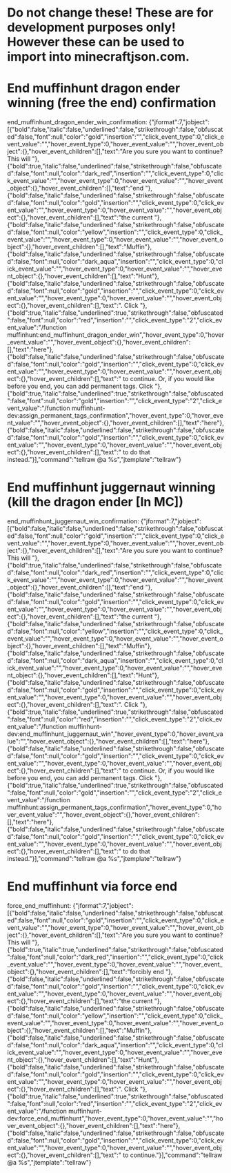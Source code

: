 # Do not change these! These are for development purposes only! However these can be used to import into minecraftjson.com.

# End muffinhunt dragon ender winning (free the end) confirmation
end_muffinhunt_dragon_ender_win_confirmation: {"jformat":7,"jobject":[{"bold":false,"italic":false,"underlined":false,"strikethrough":false,"obfuscated":false,"font":null,"color":"gold","insertion":"","click_event_type":0,"click_event_value":"","hover_event_type":0,"hover_event_value":"","hover_event_object":{},"hover_event_children":[],"text":"Are you sure you want to continue? This will "},{"bold":true,"italic":false,"underlined":false,"strikethrough":false,"obfuscated":false,"font":null,"color":"dark_red","insertion":"","click_event_type":0,"click_event_value":"","hover_event_type":0,"hover_event_value":"","hover_event_object":{},"hover_event_children":[],"text":"end "},{"bold":false,"italic":false,"underlined":false,"strikethrough":false,"obfuscated":false,"font":null,"color":"gold","insertion":"","click_event_type":0,"click_event_value":"","hover_event_type":0,"hover_event_value":"","hover_event_object":{},"hover_event_children":[],"text":"the current "},{"bold":false,"italic":false,"underlined":false,"strikethrough":false,"obfuscated":false,"font":null,"color":"yellow","insertion":"","click_event_type":0,"click_event_value":"","hover_event_type":0,"hover_event_value":"","hover_event_object":{},"hover_event_children":[],"text":"Muffin"},{"bold":false,"italic":false,"underlined":false,"strikethrough":false,"obfuscated":false,"font":null,"color":"dark_aqua","insertion":"","click_event_type":0,"click_event_value":"","hover_event_type":0,"hover_event_value":"","hover_event_object":{},"hover_event_children":[],"text":"Hunt"},{"bold":false,"italic":false,"underlined":false,"strikethrough":false,"obfuscated":false,"font":null,"color":"gold","insertion":"","click_event_type":0,"click_event_value":"","hover_event_type":0,"hover_event_value":"","hover_event_object":{},"hover_event_children":[],"text":". Click "},{"bold":true,"italic":false,"underlined":true,"strikethrough":false,"obfuscated":false,"font":null,"color":"red","insertion":"","click_event_type":"2","click_event_value":"/function muffinhunt:end_muffinhunt_dragon_ender_win","hover_event_type":0,"hover_event_value":"","hover_event_object":{},"hover_event_children":[],"text":"here"},{"bold":false,"italic":false,"underlined":false,"strikethrough":false,"obfuscated":false,"font":null,"color":"gold","insertion":"","click_event_type":0,"click_event_value":"","hover_event_type":0,"hover_event_value":"","hover_event_object":{},"hover_event_children":[],"text":" to continue. Or, if you would like before you end, you can add permanent tags. Click "},{"bold":true,"italic":false,"underlined":true,"strikethrough":false,"obfuscated":false,"font":null,"color":"gold","insertion":"","click_event_type":"2","click_event_value":"/function muffinhunt-dev:assign_permanent_tags_confirmation","hover_event_type":0,"hover_event_value":"","hover_event_object":{},"hover_event_children":[],"text":"here"},{"bold":false,"italic":false,"underlined":false,"strikethrough":false,"obfuscated":false,"font":null,"color":"gold","insertion":"","click_event_type":0,"click_event_value":"","hover_event_type":0,"hover_event_value":"","hover_event_object":{},"hover_event_children":[],"text":" to do that instead."}],"command":"tellraw @a %s","jtemplate":"tellraw"}

# End muffinhunt juggernaut winning (kill the dragon ender [In MC])
end_muffinhunt_juggernaut_win_confirmation: {"jformat":7,"jobject":[{"bold":false,"italic":false,"underlined":false,"strikethrough":false,"obfuscated":false,"font":null,"color":"gold","insertion":"","click_event_type":0,"click_event_value":"","hover_event_type":0,"hover_event_value":"","hover_event_object":{},"hover_event_children":[],"text":"Are you sure you want to continue? This will "},{"bold":true,"italic":false,"underlined":false,"strikethrough":false,"obfuscated":false,"font":null,"color":"dark_red","insertion":"","click_event_type":0,"click_event_value":"","hover_event_type":0,"hover_event_value":"","hover_event_object":{},"hover_event_children":[],"text":"end "},{"bold":false,"italic":false,"underlined":false,"strikethrough":false,"obfuscated":false,"font":null,"color":"gold","insertion":"","click_event_type":0,"click_event_value":"","hover_event_type":0,"hover_event_value":"","hover_event_object":{},"hover_event_children":[],"text":"the current "},{"bold":false,"italic":false,"underlined":false,"strikethrough":false,"obfuscated":false,"font":null,"color":"yellow","insertion":"","click_event_type":0,"click_event_value":"","hover_event_type":0,"hover_event_value":"","hover_event_object":{},"hover_event_children":[],"text":"Muffin"},{"bold":false,"italic":false,"underlined":false,"strikethrough":false,"obfuscated":false,"font":null,"color":"dark_aqua","insertion":"","click_event_type":0,"click_event_value":"","hover_event_type":0,"hover_event_value":"","hover_event_object":{},"hover_event_children":[],"text":"Hunt"},{"bold":false,"italic":false,"underlined":false,"strikethrough":false,"obfuscated":false,"font":null,"color":"gold","insertion":"","click_event_type":0,"click_event_value":"","hover_event_type":0,"hover_event_value":"","hover_event_object":{},"hover_event_children":[],"text":". Click "},{"bold":true,"italic":false,"underlined":true,"strikethrough":false,"obfuscated":false,"font":null,"color":"red","insertion":"","click_event_type":"2","click_event_value":"/function muffinhunt-dev:end_muffinhunt_juggernaut_win","hover_event_type":0,"hover_event_value":"","hover_event_object":{},"hover_event_children":[],"text":"here"},{"bold":false,"italic":false,"underlined":false,"strikethrough":false,"obfuscated":false,"font":null,"color":"gold","insertion":"","click_event_type":0,"click_event_value":"","hover_event_type":0,"hover_event_value":"","hover_event_object":{},"hover_event_children":[],"text":" to continue. Or, if you would like before you end, you can add permanent tags. Click "},{"bold":true,"italic":false,"underlined":true,"strikethrough":false,"obfuscated":false,"font":null,"color":"gold","insertion":"","click_event_type":"2","click_event_value":"/function muffinhunt:assign_permanent_tags_confirmation","hover_event_type":0,"hover_event_value":"","hover_event_object":{},"hover_event_children":[],"text":"here"},{"bold":false,"italic":false,"underlined":false,"strikethrough":false,"obfuscated":false,"font":null,"color":"gold","insertion":"","click_event_type":0,"click_event_value":"","hover_event_type":0,"hover_event_value":"","hover_event_object":{},"hover_event_children":[],"text":" to do that instead."}],"command":"tellraw @a %s","jtemplate":"tellraw"}

# End muffinhunt via force end
force_end_muffinhunt: {"jformat":7,"jobject":[{"bold":false,"italic":false,"underlined":false,"strikethrough":false,"obfuscated":false,"font":null,"color":"gold","insertion":"","click_event_type":0,"click_event_value":"","hover_event_type":0,"hover_event_value":"","hover_event_object":{},"hover_event_children":[],"text":"Are you sure you want to continue? This will "},{"bold":true,"italic":true,"underlined":false,"strikethrough":false,"obfuscated":false,"font":null,"color":"dark_red","insertion":"","click_event_type":0,"click_event_value":"","hover_event_type":0,"hover_event_value":"","hover_event_object":{},"hover_event_children":[],"text":"forcibly end "},{"bold":false,"italic":false,"underlined":false,"strikethrough":false,"obfuscated":false,"font":null,"color":"gold","insertion":"","click_event_type":0,"click_event_value":"","hover_event_type":0,"hover_event_value":"","hover_event_object":{},"hover_event_children":[],"text":"the current "},{"bold":false,"italic":false,"underlined":false,"strikethrough":false,"obfuscated":false,"font":null,"color":"yellow","insertion":"","click_event_type":0,"click_event_value":"","hover_event_type":0,"hover_event_value":"","hover_event_object":{},"hover_event_children":[],"text":"Muffin"},{"bold":false,"italic":false,"underlined":false,"strikethrough":false,"obfuscated":false,"font":null,"color":"dark_aqua","insertion":"","click_event_type":0,"click_event_value":"","hover_event_type":0,"hover_event_value":"","hover_event_object":{},"hover_event_children":[],"text":"Hunt"},{"bold":false,"italic":false,"underlined":false,"strikethrough":false,"obfuscated":false,"font":null,"color":"gold","insertion":"","click_event_type":0,"click_event_value":"","hover_event_type":0,"hover_event_value":"","hover_event_object":{},"hover_event_children":[],"text":". Click "},{"bold":true,"italic":false,"underlined":true,"strikethrough":false,"obfuscated":false,"font":null,"color":"red","insertion":"","click_event_type":"2","click_event_value":"/function muffinhunt-dev:force_end_muffinhunt","hover_event_type":0,"hover_event_value":"","hover_event_object":{},"hover_event_children":[],"text":"here"},{"bold":false,"italic":false,"underlined":false,"strikethrough":false,"obfuscated":false,"font":null,"color":"gold","insertion":"","click_event_type":0,"click_event_value":"","hover_event_type":0,"hover_event_value":"","hover_event_object":{},"hover_event_children":[],"text":" to continue."}],"command":"tellraw @a %s","jtemplate":"tellraw"}